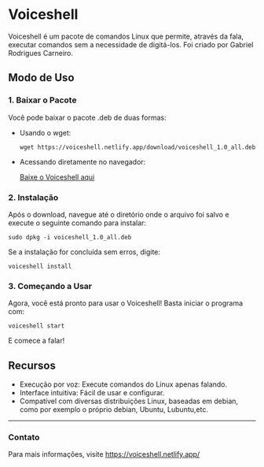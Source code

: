 # Voiceshell

Voiceshell é um pacote de comandos Linux que permite, através da fala, executar comandos sem a necessidade de digitá-los. Foi criado por Gabriel Rodrigues Carneiro.

## Modo de Uso

### 1. Baixar o Pacote

Você pode baixar o pacote .deb de duas formas:

- Usando o wget:

  ```
  wget https://voiceshell.netlify.app/download/voiceshell_1.0_all.deb
  ```

- Acessando diretamente no navegador:

  [Baixe o Voiceshell aqui](https://voiceshell.netlify.app/download/voiceshell_1.0_all.deb)

### 2. Instalação

Após o download, navegue até o diretório onde o arquivo foi salvo e execute o seguinte comando para instalar:

```
sudo dpkg -i voiceshell_1.0_all.deb
```

Se a instalação for concluída sem erros, digite:

```
voiceshell install
```

### 3. Começando a Usar

Agora, você está pronto para usar o Voiceshell! Basta iniciar o programa com:

```
voiceshell start
```

E comece a falar!

## Recursos

- Execução por voz: Execute comandos do Linux apenas falando.
- Interface intuitiva: Fácil de usar e configurar.
- Compatível com diversas distribuições Linux, baseadas em debian, como por exemplo o próprio debian, Ubuntu, Lubuntu,etc.


---

### Contato

Para mais informações, visite https://voiceshell.netlify.app/
